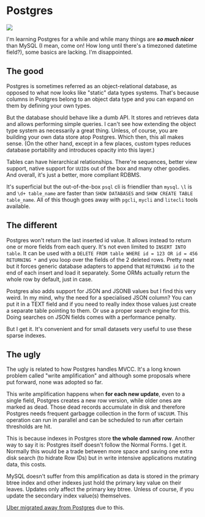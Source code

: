 <!-- tags: databases -->
<!-- hidden -->

# Postgres

<!-- START TAGS -->
[<img src="https://img.shields.io/badge/Tag-databases-brightgreen">](/tags/databases)
<!-- END TAGS -->

I'm learning Postgres for a while and while many things are
_**so much nicer**_ than MySQL (I mean, come on! How long until there's
a timezoned datetime field?), some basics are lacking.
I'm disappointed.


## The good

Postgres is sometimes referred as an object-relational database, as
opposed to what now looks like "static" data types systems. That's
because columns in Postgres belong to an object data type and you can
expand on them by defining your own types.

But the database should behave like a dumb API. It stores and retrieves
data and allows performing simple queries. I can't see how extending
the object type system as necessarily a great thing. Unless, of course,
you are building your own data store atop Postgres. Which then, this
all makes sense. (On the other hand, except in a few places, custom
types reduces database portability and introduces opacity into this
layer.)

Tables can have hierarchical relationships. There're sequences, better
view support, native support for `UUID`s out of the box and many other
goodies. And overall, it's just a better, more compliant RDBMS.

It's superficial but the out-of-the-box `psql` cli is friendlier
than `mysql`. `\l` is and `\d+ table_name` are faster than
`SHOW DATABASES` and `SHOW CREATE TABLE table_name`. All of this though
goes away with `pgcli`, `mycli` and `litecli` tools available.


## The different

Postgres won't return the last inserted id value. It allows instead to
return one or more fields from each query. It's not even limited to
`INSERT INTO table`. It can be used with a
`DELETE FROM table WHERE id = 123 OR id = 456 RETURNING *` and you
loop over the fields of the 2 deleted rows. Pretty neat but it forces
generic database adapters to append that `RETURNING id` to the end of
each insert and load it separately. Some ORMs actually return the whole
row by default, just in case.

Postgres also adds support for JSON and JSONB values but I find this
very weird. In my mind, why the need for a specialised JSON column?
You can put it in a TEXT field and if you need to really index those
values just create a separate table pointing to them. Or use a proper
search engine for this. Doing searches on JSON fields comes with a
performance penalty.

But I get it. It's convenient and for small datasets very useful to use
these sparse indexes.


## The ugly

The ugly is related to how Postgres handles MVCC. It's a long known
problem called "write amplification" and although some proposals where
put forward, none was adopted so far.

This write amplification happens when **for each new update**, even to
a single field, Postgres creates a new row version, while older ones
are marked as dead. Those dead records accumulate in disk and therefore
Postgres needs frequent garbagge collection in the form of `VACUUM`.
This operation can run in parallel and can be scheduled to run after
certain thresholds are hit.

This is because indexes in Postgres store **the whole damned row**.
Another way to say it is: Postgres itself doesn't follow the Normal
Forms. I get it. Normally this would be a trade between more space and
saving one extra disk search (to hidrate Row IDs) but in write
intensive applications mutating data, this costs.

MySQL doesn't suffer from this amplification as data is stored in the
primary btree index and other indexes just hold the primary key value
on their leaves. Updates only affect the primary key btree. Unless of
course, if you update the secondary index value(s) themselves.

[Uber migrated away from Postgres](https://www.uber.com/en-NO/blog/postgres-to-mysql-migration/)
due to this.
